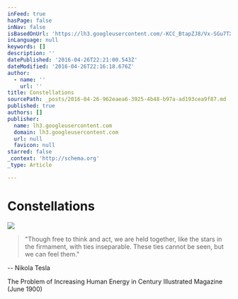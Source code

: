 ```yaml
---
inFeed: true
hasPage: false
inNav: false
isBasedOnUrl: 'https://lh3.googleusercontent.com/-KCC_BtapZJ8/Vx-SGu7TXZI/AAAAAAAAB50/vANt227ONOgiocIzGS7qGHEa23VVl_RqACCo/s500/constallations.gif'
inLanguage: null
keywords: []
description: ''
datePublished: '2016-04-26T22:21:00.543Z'
dateModified: '2016-04-26T22:16:18.676Z'
author:
  - name: ''
    url: ''
title: Constellations
sourcePath: _posts/2016-04-26-962eaea6-3925-4b48-b97a-ad193cea9f87.md
published: true
authors: []
publisher:
  name: lh3.googleusercontent.com
  domain: lh3.googleusercontent.com
  url: null
  favicon: null
starred: false
_context: 'http://schema.org'
_type: Article

---
```

# Constellations
![](https://s3-us-west-2.amazonaws.com/the-grid-img/p/7a739391894d6cbfa355deed6152f268ebf9bc67.gif)

> "Though free to think and act, we are held together, like the stars in the firmament, with ties inseparable. These ties cannot be seen, but we can feel them." 

-- Nikola Tesla 

[][0]

The Problem of Increasing Human Energy in Century Illustrated Magazine (June 1900)

[0]: https://www.facebook.com/Nikola-Tesla-356588894497264/